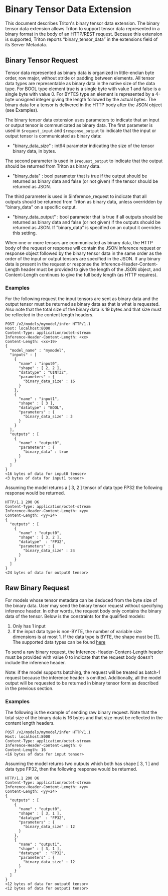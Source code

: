 <!--
# Copyright 2020-2025, NVIDIA CORPORATION & AFFILIATES. All rights reserved.
#
# Redistribution and use in source and binary forms, with or without
# modification, are permitted provided that the following conditions
# are met:
#  * Redistributions of source code must retain the above copyright
#    notice, this list of conditions and the following disclaimer.
#  * Redistributions in binary form must reproduce the above copyright
#    notice, this list of conditions and the following disclaimer in the
#    documentation and/or other materials provided with the distribution.
#  * Neither the name of NVIDIA CORPORATION nor the names of its
#    contributors may be used to endorse or promote products derived
#    from this software without specific prior written permission.
#
# THIS SOFTWARE IS PROVIDED BY THE COPYRIGHT HOLDERS ``AS IS'' AND ANY
# EXPRESS OR IMPLIED WARRANTIES, INCLUDING, BUT NOT LIMITED TO, THE
# IMPLIED WARRANTIES OF MERCHANTABILITY AND FITNESS FOR A PARTICULAR
# PURPOSE ARE DISCLAIMED.  IN NO EVENT SHALL THE COPYRIGHT OWNER OR
# CONTRIBUTORS BE LIABLE FOR ANY DIRECT, INDIRECT, INCIDENTAL, SPECIAL,
# EXEMPLARY, OR CONSEQUENTIAL DAMAGES (INCLUDING, BUT NOT LIMITED TO,
# PROCUREMENT OF SUBSTITUTE GOODS OR SERVICES; LOSS OF USE, DATA, OR
# PROFITS; OR BUSINESS INTERRUPTION) HOWEVER CAUSED AND ON ANY THEORY
# OF LIABILITY, WHETHER IN CONTRACT, STRICT LIABILITY, OR TORT
# (INCLUDING NEGLIGENCE OR OTHERWISE) ARISING IN ANY WAY OUT OF THE USE
# OF THIS SOFTWARE, EVEN IF ADVISED OF THE POSSIBILITY OF SUCH DAMAGE.
-->

# Binary Tensor Data Extension

This document describes Triton's binary tensor data extension. The
binary tensor data extension allows Triton to support tensor data
represented in a binary format in the body of an HTTP/REST
request. Because this extension is supported, Triton reports
“binary_tensor_data” in the extensions field of its Server Metadata.

## Binary Tensor Request

Tensor data represented as binary data is organized in little-endian
byte order, row major, without stride or padding between elements. All
tensor data types are representable as binary data in the native size
of the data type. For BOOL type element true is a single byte with
value 1 and false is a single byte with value 0. For BYTES type an
element is represented by a 4-byte unsigned integer giving the length
followed by the actual bytes. The binary data for a tensor is
delivered in the HTTP body after the JSON object (see Examples).

The binary tensor data extension uses parameters to indicate that an
input or output tensor is communicated as binary data. The first
parameter is used in `$request_input` and `$response_output` to indicate
that the input or output tensor is communicated as binary data:

- "binary_data_size" : int64 parameter indicating the size of the
  tensor binary data, in bytes.

The second parameter is used in `$request_output` to indicate that the
output should be returned from Triton as binary data.

- "binary_data" : bool parameter that is true if the output should be
  returned as binary data and false (or not given) if the tensor
  should be returned as JSON.

The third parameter is used in $inference_request to indicate that all
outputs should be returned from Triton as binary data, unless
overridden by "binary_data" on a specific output.

- "binary_data_output" : bool parameter that is true if all outputs
  should be returned as binary data and false (or not given) if the
  outputs should be returned as JSON. If "binary_data" is specified on
  an output it overrides this setting.

When one or more tensors are communicated as binary data, the HTTP
body of the request or response will contain the JSON inference
request or response object followed by the binary tensor data in the
same order as the order of the input or output tensors are specified
in the JSON. If any binary data is present in the request or response
the Inference-Header-Content-Length header must be provided to give
the length of the JSON object, and Content-Length continues to give
the full body length (as HTTP requires).

### Examples

For the following request the input tensors are sent as binary data
and the output tensor must be returned as binary data as that is what
is requested. Also note that the total size of the binary data is 19
bytes and that size must be reflected in the content length headers.

```
POST /v2/models/mymodel/infer HTTP/1.1
Host: localhost:8000
Content-Type: application/octet-stream
Inference-Header-Content-Length: <xx>
Content-Length: <xx+19>
{
  "model_name" : "mymodel",
  "inputs" : [
    {
      "name" : "input0",
      "shape" : [ 2, 2 ],
      "datatype" : "UINT32",
      "parameters" : {
        "binary_data_size" : 16
      }
    },
    {
      "name" : "input1",
      "shape" : [ 3 ],
      "datatype" : "BOOL",
      "parameters" : {
        "binary_data_size" : 3
      }
    }
  ],
  "outputs" : [
    {
      "name" : "output0",
      "parameters" : {
        "binary_data" : true
      }
    }
  ]
}
<16 bytes of data for input0 tensor>
<3 bytes of data for input1 tensor>
```

Assuming the model returns a [ 3, 2 ] tensor of data type FP32 the
following response would be returned.

```
HTTP/1.1 200 OK
Content-Type: application/octet-stream
Inference-Header-Content-Length: <yy>
Content-Length: <yy+24>
{
  "outputs" : [
    {
      "name" : "output0",
      "shape" : [ 3, 2 ],
      "datatype"  : "FP32",
      "parameters" : {
        "binary_data_size" : 24
      }
    }
  ]
}
<24 bytes of data for output0 tensor>
```

## Raw Binary Request

For models whose tensor metadata can be deduced from the byte size of the binary
data. User may send the binary tensor request without specifying inference
header. In other words, the request body only contains the binary data of the
tensor. Below is the constraints for the qualified models:

1. Only has 1 input
2. If the input data type is non-BYTE, the number of variable size dimensions is
at most 1. If the data type is BYTE, the shape must be [1]. The supported data
types can be found [here](https://github.com/kserve/kserve/blob/master/docs/predict-api/v2/required_api.md#tensor-data-types)

To send a raw binary request, the Inference-Header-Content-Length header must be
provided with value 0 to indicate that the request body doesn't include the
inference header.

Note: if the model supports batching, the request will be treated as batch-1
request because the inference header is omitted. Additionally, all the model
output will be requested to be returned in binary tensor form as described in
the previous section.

### Examples

The following is the example of sending raw binary request. Note that the total
size of the binary data is 16 bytes and that size must be reflected in
the content length headers.

```
POST /v2/models/mymodel/infer HTTP/1.1
Host: localhost:8000
Content-Type: application/octet-stream
Inference-Header-Content-Length: 0
Content-Length: 16
<16 bytes of data for input tensor>
```

Assuming the model returns two outputs which both has shape [ 3, 1 ] and data
type FP32, then the following response would be returned.

```
HTTP/1.1 200 OK
Content-Type: application/octet-stream
Inference-Header-Content-Length: <yy>
Content-Length: <yy+24>
{
  "outputs" : [
    {
      "name" : "output0",
      "shape" : [ 3, 1 ],
      "datatype"  : "FP32",
      "parameters" : {
        "binary_data_size" : 12
      }
    },
    {
      "name" : "output1",
      "shape" : [ 3, 1 ],
      "datatype"  : "FP32",
      "parameters" : {
        "binary_data_size" : 12
      }
    }
  ]
}
<12 bytes of data for output0 tensor>
<12 bytes of data for output1 tensor>
```